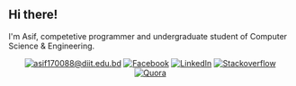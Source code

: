 ## Hi there!
I'm Asif, competetive programmer and undergraduate student of Computer Science & Engineering.


<p align="center">
	<a href="mailto:asif170088@diit.edu.bd?subject=Github%20Visitor&body=Hi%20Asif,..."><img src="http://img.shields.io/badge/-@asifjoardar-_?label=Send%20Mail&style=social&logo=gmail" alt="asif170088@diit.edu.bd"></a>
  <a href="https://www.facebook.com/mrsparrow04"><img src="https://img.shields.io/badge/Facebook--_.svg?style=social&logo=facebook" alt="Facebook"></a>
	<a href="https://www.linkedin.com/in/md-asif-joardar-084590149"><img src="https://img.shields.io/badge/LinkedIn--_.svg?style=social&logo=linkedin" alt="LinkedIn"></a>
	<a href="https://stackoverflow.com/users/9011924/md-asif-joardar"><img src="https://img.shields.io/badge/Stackoverflow--_.svg?style=social&logo=stackoverflow" alt="Stackoverflow"></a>
  <a href="https://bn.quora.com/profile/MD-Asif-Joardar"><img src="https://img.shields.io/badge/Quora--_.svg?style=social&logo=quora" alt="Quora"></a>
</p>


<!--
**asifjoardar/asifjoardar** is a ✨ _special_ ✨ repository because its `README.md` (this file) appears on your GitHub profile.

Here are some ideas to get you started:

- 🔭 I’m currently working on ...
- 🌱 I’m currently learning ...
- 👯 I’m looking to collaborate on ...
- 🤔 I’m looking for help with ...
- 💬 Ask me about ...
- 📫 How to reach me: ...
- 😄 Pronouns: ...
- ⚡ Fun fact: ...
-->
